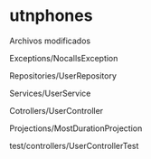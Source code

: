 # utnphones
Archivos modificados

Exceptions/NocallsException

Repositories/UserRepository

Services/UserService

Cotrollers/UserController

Projections/MostDurationProjection


test/controllers/UserControllerTest
